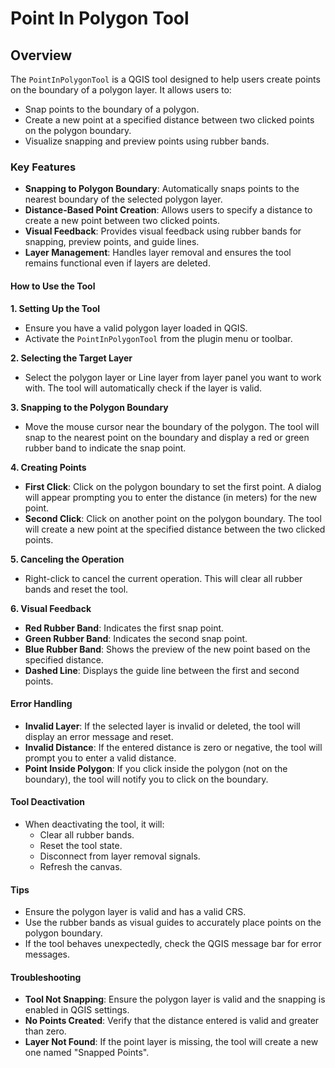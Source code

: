 # Point In Polygon Tool

## Overview

The `PointInPolygonTool` is a QGIS tool designed to help users create points on the boundary of a polygon layer. It allows users to:

- Snap points to the boundary of a polygon.
- Create a new point at a specified distance between two clicked points on the polygon boundary.
- Visualize snapping and preview points using rubber bands.

### Key Features

- **Snapping to Polygon Boundary**: Automatically snaps points to the nearest boundary of the selected polygon layer.
- **Distance-Based Point Creation**: Allows users to specify a distance to create a new point between two clicked points.
- **Visual Feedback**: Provides visual feedback using rubber bands for snapping, preview points, and guide lines.
- **Layer Management**: Handles layer removal and ensures the tool remains functional even if layers are deleted.

#### How to Use the Tool

**1. Setting Up the Tool**

- Ensure you have a valid polygon layer loaded in QGIS.
- Activate the `PointInPolygonTool` from the plugin menu or toolbar.

**2. Selecting the Target Layer**

- Select the polygon layer or Line layer from layer panel you want to work with. The tool will automatically check if the layer is valid.

**3. Snapping to the Polygon Boundary**

- Move the mouse cursor near the boundary of the polygon. The tool will snap to the nearest point on the boundary and display a red or green rubber band to indicate the snap point.

**4. Creating Points**

- **First Click**: Click on the polygon boundary to set the first point. A dialog will appear prompting you to enter the distance (in meters) for the new point.
- **Second Click**: Click on another point on the polygon boundary. The tool will create a new point at the specified distance between the two clicked points.

**5. Canceling the Operation**

- Right-click to cancel the current operation. This will clear all rubber bands and reset the tool.

**6. Visual Feedback**

- **Red Rubber Band**: Indicates the first snap point.
- **Green Rubber Band**: Indicates the second snap point.
- **Blue Rubber Band**: Shows the preview of the new point based on the specified distance.
- **Dashed Line**: Displays the guide line between the first and second points.

#### Error Handling

- **Invalid Layer**: If the selected layer is invalid or deleted, the tool will display an error message and reset.
- **Invalid Distance**: If the entered distance is zero or negative, the tool will prompt you to enter a valid distance.
- **Point Inside Polygon**: If you click inside the polygon (not on the boundary), the tool will notify you to click on the boundary.

#### Tool Deactivation

- When deactivating the tool, it will:
  - Clear all rubber bands.
  - Reset the tool state.
  - Disconnect from layer removal signals.
  - Refresh the canvas.

#### Tips

- Ensure the polygon layer is valid and has a valid CRS.
- Use the rubber bands as visual guides to accurately place points on the polygon boundary.
- If the tool behaves unexpectedly, check the QGIS message bar for error messages.

#### Troubleshooting

- **Tool Not Snapping**: Ensure the polygon layer is valid and the snapping is enabled in QGIS settings.
- **No Points Created**: Verify that the distance entered is valid and greater than zero.
- **Layer Not Found**: If the point layer is missing, the tool will create a new one named "Snapped Points".

